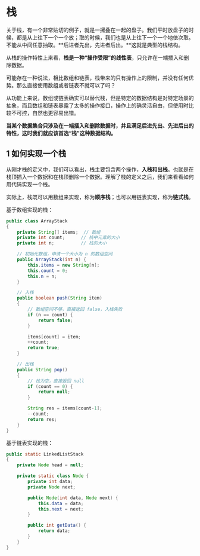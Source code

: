 # 栈

关于栈，有一个非常贴切的例子，就是一摞叠在一起的盘子。我们平时放盘子的时候，都是从上往下一个一个放；取的时候，我们也是从上往下一个一个地依次取。不能从中间任意抽取。**后进者先出，先进者后出。**这就是典型的栈结构。

<!-- image -->

从栈的操作特性上来看，**栈是一种“操作受限”的线性表**，只允许在一端插入和删除数据。

可能存在一种说法，相比数组和链表，栈带来的只有操作上的限制，并没有任何优势。那么直接使用数组或者链表不就可以了吗？

从功能上来说，数组或链表确实可以替代栈，但是特定的数据结构是对特定场景的抽象，而且数组和链表暴露了太多的操作接口，操作上的确灵活自由，但使用时比较不可控，自然也更容易出错。

**当某个数据集合只涉及在一端插入和删除数据时，并且满足后进先出、先进后出的特性，这时我们就应该首选“栈”这种数据结构。**

## 1 如何实现一个栈

从刚才栈的定义中，我们可以看出，栈主要包含两个操作，**入栈和出栈**。也就是在栈顶插入一个数据和在栈顶删除一个数据。理解了栈的定义之后，我们来看看如何用代码实现一个栈。

实际上，栈既可以用数组来实现，称为**顺序栈**；也可以用链表实现，称为**链式栈**。

基于数组实现的栈：

```java
public class ArrayStack
{
    private String[] items;  // 数组
    private int count;      // 栈中元素的大小
    private int n;          // 栈的大小

    // 初始化数组，申请一个大小为 n 的数组空间
    public ArrayStack(int n) {
        this.items = new String[n];
        this.count = 0;
        this.n = n;
    }

    // 入栈
    public boolean push(String item)
    {
        // 数组空间不够，直接返回 false，入栈失败
        if (n == count) {
            return false;
        }

        items[count] = item;
        ++count;
        return true;
    }

    // 出栈
    public String pop()
    {
        // 栈为空，直接返回 null
        if (count == 0) {
            return null;
        }

        String res = items[count-1];
        --count;
        return res;
    }
}
```

基于链表实现的栈：

```java
public static LinkedListStack
{
    private Node head = null;

    private static class Node {
        private int data;
        private Node next;

        public Node(int data, Node next) {
            this.data = data;
            this.next = next;
        }

        public int getData() {
            return data;
        }
    } 
}
```